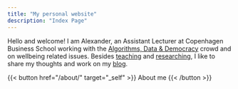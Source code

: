 ```yaml
---
title: "My personal website"
description: "Index Page"
---
```


Hello and welcome! I am Alexander, an Assistant Lecturer at Copenhagen Business School working with the [Algorithms, Data & Democracy](https://algoritmer.org/) crowd and on wellbeing related issues. Besides [teaching](/teaching/) and [researching](/research/), I like to share my thoughts and work on my [blog](/blog/). 


{{< button href="/about/" target="_self" >}} About me {{< /button >}}


